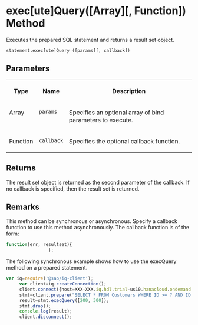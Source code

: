 <!-- loioc3f672c31c4c4d5ea78c80a40a8247c9 -->

# exec\[ute\]Query\(\[Array\]\[, Function\]\) Method

Executes the prepared SQL statement and returns a result set object.



```
statement.exec[ute]Query ([params][, callback])
```



## Parameters


<table>
<tr>
<th valign="top">

Type



</th>
<th valign="top">

Name



</th>
<th valign="top">

Description



</th>
</tr>
<tr>
<td valign="top">

Array



</td>
<td valign="top">

`params`



</td>
<td valign="top">

Specifies an optional array of bind parameters to execute.



</td>
</tr>
<tr>
<td valign="top">

Function



</td>
<td valign="top">

`callback`



</td>
<td valign="top">

Specifies the optional callback function.



</td>
</tr>
</table>



## Returns

The result set object is returned as the second parameter of the callback. If no callback is specified, then the result set is returned.



## Remarks

This method can be synchronous or asynchronous. Specify a callback function to use this method asynchronously. The callback function is of the form:

```js
function(err, resultset){
                };
```



The following synchronous example shows how to use the execQuery method on a prepared statement.

```js
var iq=require('@sap/iq-client');
     var client=iq.createConnection();
     client.connect({host=XXX-XXX.iq.hdl.trial-us10.hanacloud.ondemand.com:443;uid=XXXXXXX;pwd=XXXXXXXX;enc='TLS{tls_type=rsa;direct=yes}});
     stmt=client.prepare("SELECT * FROM Customers WHERE ID >= ? AND ID < ?");
     result=stmt.execQuery([200, 300]);
     stmt.drop();
     console.log(result);
     client.disconnect();
```

